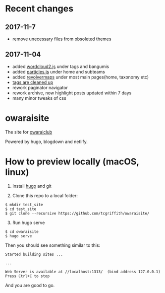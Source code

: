 # Recent changes

## 2017-11-7

- remove unecessary files from obsoleted themes

## 2017-11-04 
- added [wordcloud2.js](https://github.com/timdream/wordcloud2.js/) under tags and bangumis
- added [particles.js](https://github.com/VincentGarreau/particles.js/) under home and subteams
- added [revolvermaps](https://www.revolvermaps.com/) under most main pages(home, taxonomy etc)
- [tags are cleaned up](https://github.com/tcgriffith/lhdata/tree/master/notebook)
- rework paginator navigator
- rework archive, now highlight posts updated within 7 days
- many minor tweaks of css




# owaraisite

The site for [owaraiclub](http://owaraiclub.com)

Powered by hugo, blogdown and netlify.

# How to preview locally (macOS, linux)

1. Install [hugo](https://github.com/gohugoio/hugo/releases) and git

2. Clone this repo to a local folder:

```
$ mkdir test_site
$ cd test_site
$ git clone --recursive https://github.com/tcgriffith/owaraisite/
```

3. Run hugo serve

```
$ cd owaraisite
$ hugo serve
```

Then you should see something similar to this: 

```
Started building sites ...

...

Web Server is available at //localhost:1313/  (bind address 127.0.0.1)
Press Ctrl+C to stop

```

And you are good to go.

